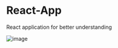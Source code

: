 # React-App
React application for better understanding

![image](https://user-images.githubusercontent.com/39504405/107799453-1a48c300-6d66-11eb-9991-d3d7bfbd3fcb.png)
